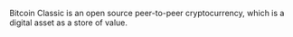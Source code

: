Bitcoin Classic is an open source peer-to-peer cryptocurrency, which is a digital asset as a store of value.
